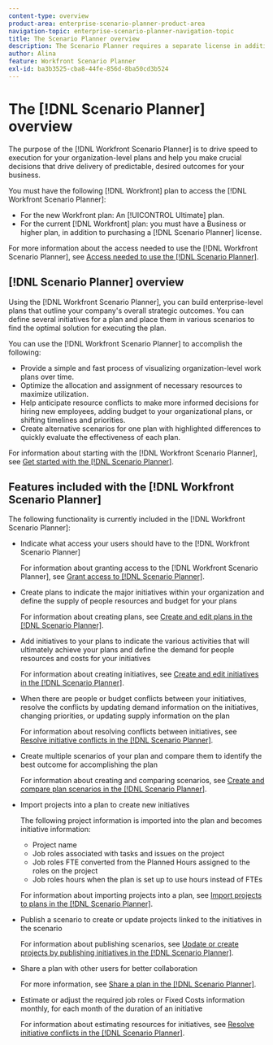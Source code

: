 ```yaml
---
content-type: overview
product-area: enterprise-scenario-planner-product-area
navigation-topic: enterprise-scenario-planner-navigation-topic
title: The Scenario Planner overview
description: The Scenario Planner requires a separate license in addition to the Adobe Workfront license.
author: Alina
feature: Workfront Scenario Planner
exl-id: ba3b3525-cba8-44fe-856d-8ba50cd3b524
---
```

# The [!DNL Scenario Planner] overview

<!-- Audited: 1/2024 -->

The purpose of the [!DNL Workfront Scenario Planner] is to drive speed to execution for your organization-level plans and help you make crucial decisions that drive delivery of predictable, desired outcomes for your business.

You must have the following [!DNL Workfront] plan to access the [!DNL Workfront Scenario Planner]:

* For the new Workfront plan: An [!UICONTROL Ultimate] plan.
* For the current [!DNL Workfront] plan: you must have a Business or higher plan, in addition to purchasing a [!DNL Scenario Planner] license. 

For more information about the access needed to use the [!DNL Workfront Scenario Planner], see [Access needed to use the [!DNL Scenario Planner]](access-needed-to-use-sp.md). 

## [!DNL Scenario Planner] overview

Using the [!DNL Workfront Scenario Planner], you can build enterprise-level plans that outline your company's overall strategic outcomes. You can define several initiatives for a plan and place them in various scenarios to find the optimal solution for executing the plan.

You can use the [!DNL Workfront Scenario Planner] to accomplish the following:

* Provide a simple and fast process of visualizing organization-level work plans over time.
* Optimize the allocation and assignment of necessary resources to maximize utilization.
* Help anticipate resource conflicts to make more informed decisions for hiring new employees, adding budget to your organizational plans, or shifting timelines and priorities.
* Create alternative scenarios for one plan with highlighted differences to quickly evaluate the effectiveness of each plan.

For information about starting with the [!DNL Workfront Scenario Planner], see [Get started with the [!DNL Scenario Planner]](../scenario-planner/get-started-with-scenario-planning.md).

## Features included with the [!DNL Workfront Scenario Planner]

The following functionality is currently included in the [!DNL Workfront Scenario Planner]:

* Indicate what access your users should have to the [!DNL Workfront Scenario Planner]

  For information about granting access to the [!DNL Workfront Scenario Planner], see [Grant access to [!DNL Scenario Planner]](../administration-and-setup/add-users/configure-and-grant-access/grant-access-sp.md). 

* Create plans to indicate the major initiatives within your organization and define the supply of people resources and budget for your plans

  For information about creating plans, see [Create and edit plans in the [!DNL Scenario Planner]](../scenario-planner/create-and-edit-plans.md). 

* Add initiatives to your plans to indicate the various activities that will ultimately achieve your plans and define the demand for people resources and costs for your initiatives

  For information about creating initiatives, see [Create and edit initiatives in the [!DNL Scenario Planner]](../scenario-planner/create-and-edit-initiatives.md).

* When there are people or budget conflicts between your initiatives, resolve the conflicts by updating demand information on the initiatives, changing priorities, or updating supply information on the plan

  For information about resolving conflicts between initiatives, see [Resolve initiative conflicts in the [!DNL Scenario Planner]](../scenario-planner/resolve-conflicts-in-sp.md).

* Create multiple scenarios of your plan and compare them to identify the best outcome for accomplishing the plan

  For information about creating and comparing scenarios, see [Create and compare plan scenarios in the [!DNL Scenario Planner]](../scenario-planner/create-and-compare-scenarios-for-a-plan.md). 

* Import projects into a plan to create new initiatives

  The following project information is imported into the plan and becomes initiative information:

   * Project name
   * Job roles associated with tasks and issues on the project
   * Job roles FTE converted from the Planned Hours assigned to the roles on the project
   * Job roles hours when the plan is set up to use hours instead of FTEs

  For information about importing projects into a plan, see [Import projects to plans in the [!DNL Scenario Planner]](../scenario-planner/import-projects-to-plans.md).

* Publish a scenario to create or update projects linked to the initiatives in the scenario

  For information about publishing scenarios, see [Update or create projects by publishing initiatives in the [!DNL Scenario Planner]](../scenario-planner/publish-scenarios-update-projects.md).

* Share a plan with other users for better collaboration

  For more information, see [Share a plan in the [!DNL Scenario Planner]](../scenario-planner/share-a-plan.md). 

* Estimate or adjust the required job roles or Fixed Costs information monthly, for each month of the duration of an initiative

  For information about estimating resources for initiatives, see [Resolve initiative conflicts in the [!DNL Scenario Planner]](../scenario-planner/resolve-conflicts-in-sp.md).
